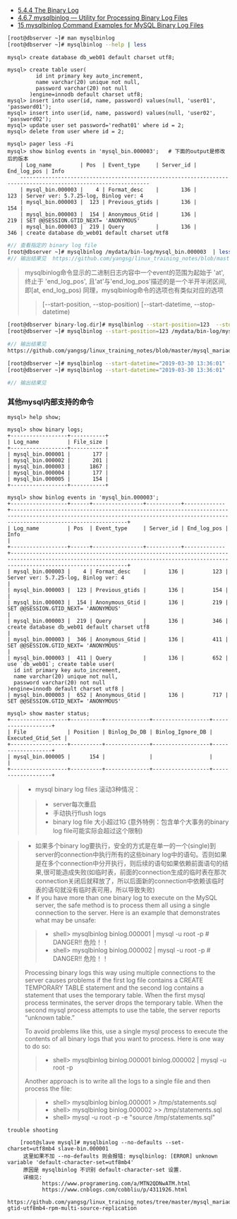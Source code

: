 
- [5.4.4 The Binary Log](https://dev.mysql.com/doc/refman/5.7/en/binary-log.html)
- [4.6.7 mysqlbinlog — Utility for Processing Binary Log Files](https://dev.mysql.com/doc/refman/5.7/en/mysqlbinlog.html)
- [15 mysqlbinlog Command Examples for MySQL Binary Log Files](https://www.thegeekstuff.com/2017/08/mysqlbinlog-examples/)


```bash
[root@dbserver ~]# man mysqlbinlog
[root@dbserver ~]# mysqlbinlog --help | less
```

```text
mysql> create database db_web01 default charset utf8;
```

```text
mysql> create table user(
         id int primary key auto_increment,
         name varchar(20) unique not null,
         password varchar(20) not null
       )engine=innodb default charset utf8;
mysql> insert into user(id, name, password) values(null, 'user01', 'password01');
mysql> insert into user(id, name, password) values(null, 'user02', 'password02');
mysql> update user set password='redhat01' where id = 2;
mysql> delete from user where id = 2;
```

```text
mysql> pager less -Fi
mysql> show binlog events in 'mysql_bin.000003';   # 下面的output是修改后的版本
    | Log_name         | Pos  | Event_type     | Server_id | End_log_pos | Info
    ---------------------------------------------------------------------------------------------------------------
    | mysql_bin.000003 |    4 | Format_desc    |       136 |         123 | Server ver: 5.7.25-log, Binlog ver: 4
    | mysql_bin.000003 |  123 | Previous_gtids |       136 |         154 |
    | mysql_bin.000003 |  154 | Anonymous_Gtid |       136 |         219 | SET @@SESSION.GTID_NEXT= 'ANONYMOUS'
    | mysql_bin.000003 |  219 | Query          |       136 |         346 | create database db_web01 default charset utf8
```

```bash
#// 查看指定的 binary log file
[root@dbserver ~]# mysqlbinlog /mydata/bin-log/mysql_bin.000003  | less
#// 输出结果见  https://github.com/yangsg/linux_training_notes/blob/master/mysql_mariadb/mysql_02_basic/binary-log.dir/output.examples/mysqlbinlog_mysql_bin.000003.output.txt
```

> mysqlbinlog命令显示的二进制日志内容中一个event的范围为起始于 'at', 终止于 'end_log_pos',
> 且'at'与'end_log_pos'描述的是一个半开半闭区间,即[at, end_log_pos)
> 同理，mysqlbinlog命令的选项也有类似对应的选项
>> [--start-position, --stop-position)
>> [--start-datetime, --stop-datetime)
```bash
[root@dbserver binary-log.dir]# mysqlbinlog --start-position=123  --stop-position=154  /mydata/bin-log/mysql_bin.000003
[root@dbserver ~]# mysqlbinlog --start-position=123 /mydata/bin-log/mysql_bin.000003

#// 输出结果见
https://github.com/yangsg/linux_training_notes/blob/master/mysql_mariadb/mysql_02_basic/binary-log.dir/output.examples/mysqlbinlog--start-position--stop-position.mysql_bin.000003.output.md
```


```bash
[root@dbserver ~]# mysqlbinlog --start-datetime="2019-03-30 13:36:01" --stop-datetime="2019-03-30 14:33:09"  /mydata/bin-log/mysql_bin.000003
[root@dbserver ~]# mysqlbinlog --start-datetime="2019-03-30 13:36:01"  /mydata/bin-log/mysql_bin.000003

#// 输出结果见


```

### 其他mysql内部支持的命令
```text
mysql> help show;
```

```text
mysql> show binary logs;
+------------------+-----------+
| Log_name         | File_size |
+------------------+-----------+
| mysql_bin.000001 |       177 |
| mysql_bin.000002 |       201 |
| mysql_bin.000003 |      1867 |
| mysql_bin.000004 |       177 |
| mysql_bin.000005 |       154 |
+------------------+-----------+

```

```text
mysql> show binlog events in 'mysql_bin.000003';
+------------------+------+----------------+-----------+-------------+---------------------------------------------------------------------------------------------------------------------------------------------------------------------------------+
| Log_name         | Pos  | Event_type     | Server_id | End_log_pos | Info                                                                                                                                                                            |
+------------------+------+----------------+-----------+-------------+---------------------------------------------------------------------------------------------------------------------------------------------------------------------------------+
| mysql_bin.000003 |    4 | Format_desc    |       136 |         123 | Server ver: 5.7.25-log, Binlog ver: 4                                                                                                                                           |
| mysql_bin.000003 |  123 | Previous_gtids |       136 |         154 |                                                                                                                                                                                 |
| mysql_bin.000003 |  154 | Anonymous_Gtid |       136 |         219 | SET @@SESSION.GTID_NEXT= 'ANONYMOUS'                                                                                                                                            |
| mysql_bin.000003 |  219 | Query          |       136 |         346 | create database db_web01 default charset utf8                                                                                                                                   |
| mysql_bin.000003 |  346 | Anonymous_Gtid |       136 |         411 | SET @@SESSION.GTID_NEXT= 'ANONYMOUS'                                                                                                                                            |
| mysql_bin.000003 |  411 | Query          |       136 |         652 | use `db_web01`; create table user(
  id int primary key auto_increment,
  name varchar(20) unique not null,
  password varchar(20) not null
)engine=innodb default charset utf8 |
| mysql_bin.000003 |  652 | Anonymous_Gtid |       136 |         717 | SET @@SESSION.GTID_NEXT= 'ANONYMOUS'                                                                                  
```

```text
mysql> show master status;
+------------------+----------+--------------+------------------+-------------------+
| File             | Position | Binlog_Do_DB | Binlog_Ignore_DB | Executed_Gtid_Set |
+------------------+----------+--------------+------------------+-------------------+
| mysql_bin.000005 |      154 |              |                  |                   |
+------------------+----------+--------------+------------------+-------------------+

```

> - mysql binary log files 滚动3种情况：
>> - server每次重启
>> - 手动执行flush logs
>> - binary log file 大小超过1G (意外特例：包含单个大事务的binary log file可能实际会超过这个限制)


> - 如果多个binary log要执行，安全的方式是在单一的一个(single)到server的connection中执行所有的这些binary log中的语句。否则如果是在多个connection中分开执行，则后续的语句如果依赖前面语句的结果,很可能造成失败(如临时表，前面的connection生成的临时表在那次connection关闭后就释放了，所以后面新的connection中依赖该临时表的语句就没有临时表可用，所以导致失败)
> - If you have more than one binary log to execute on the MySQL server, the safe method is to process them all using a single connection to the server. Here is an example that
> demonstrates what may be unsafe:
> 
>> -   shell> mysqlbinlog binlog.000001 | mysql -u root -p # DANGER!!  危险！！
>> -   shell> mysqlbinlog binlog.000002 | mysql -u root -p # DANGER!!  危险！！
> 
> Processing binary logs this way using multiple connections to the server causes problems if the first log file contains a CREATE TEMPORARY TABLE statement and the second log
> contains a statement that uses the temporary table. When the first mysql process terminates, the server drops the temporary table. When the second mysql process attempts to use
> the table, the server reports “unknown table.”
> 
> To avoid problems like this, use a single mysql process to execute the contents of all binary logs that you want to process. Here is one way to do so:
> 
>> -  shell> mysqlbinlog binlog.000001 binlog.000002 | mysql -u root -p
> 
> Another approach is to write all the logs to a single file and then process the file:
> 
>> -   shell> mysqlbinlog binlog.000001 >  /tmp/statements.sql
>> -   shell> mysqlbinlog binlog.000002 >> /tmp/statements.sql
>> -   shell> mysql -u root -p -e "source /tmp/statements.sql"


```text
trouble shooting

    [root@slave mysql]# mysqlbinlog --no-defaults --set-charset=utf8mb4 slave-bin.000001
     这里如果不加 --no-defaults 则会报错: mysqlbinlog: [ERROR] unknown variable 'default-character-set=utf8mb4'
     原因是 mysqlbinlog 不识别 default-character-set 设置.
     详细见:
           https://www.programering.com/a/MTN2QDNwATM.html
           https://www.cnblogs.com/cobbliu/p/4311926.html
      https://github.com/yangsg/linux_training_notes/tree/master/mysql_mariadb/mysql_02_basic/replication.dir/003-gtid-utf8mb4-rpm-multi-source-replication
```

